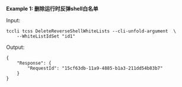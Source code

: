 **Example 1: 删除运行时反弹shell白名单**



Input: 

```
tccli tcss DeleteReverseShellWhiteLists --cli-unfold-argument  \
    --WhiteListIdSet "id1"
```

Output: 
```
{
    "Response": {
        "RequestId": "15cf63db-11a9-4885-b1a3-211dd54b83b7"
    }
}
```

